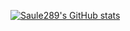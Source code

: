 [![Saule289's GitHub stats](https://github-readme-stats.vercel.app/api?username=Saule289)](https://github.com/Saule289/github-readme-stats)
